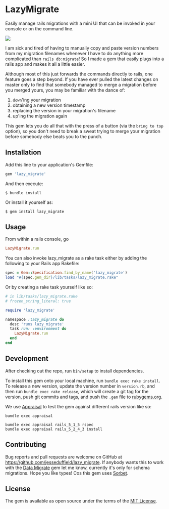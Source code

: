 # LazyMigrate

Easily manage rails migrations with a mini UI that can be invoked in your console or on the command line.

![](/github/demo.gif)

I am sick and tired of having to manually copy and paste version numbers from my migration filenames whenever I have to do anything more complicated than `rails db:migrate`! So I made a gem that easily plugs into a rails app and makes it all a little easier.

Although most of this just forwards the commands directly to rails, one feature goes a step beyond. If you have ever pulled the latest changes on master only to find that somebody managed to merge a migration before you merged yours, you may be familiar with the dance of:
1) `down`'ing your migration
2) obtaining a new version timestamp
3) replacing the version in your migration's filename
4) up'ing the migration again

This gem lets you do all that with the press of a button (via the `bring to top` option), so you don't need to break a sweat trying to merge your migration before somebody else beats you to the punch.

## Installation

Add this line to your application's Gemfile:

```ruby
gem 'lazy_migrate'
```

And then execute:

    $ bundle install

Or install it yourself as:

    $ gem install lazy_migrate

## Usage

From within a rails console, go

```ruby
LazyMigrate.run
```

You can also invoke lazy_migrate as a rake task either by adding the following to your Rails app Rakefile:

```ruby
spec = Gem::Specification.find_by_name('lazy_migrate')
load "#{spec.gem_dir}/lib/tasks/lazy_migrate.rake"
```

Or by creating a rake task yourself like so:

```ruby
# in lib/tasks/lazy_migrate.rake
# frozen_string_literal: true

require 'lazy_migrate'

namespace :lazy_migrate do
  desc 'runs lazy_migrate'
  task run: :environment do
    LazyMigrate.run
  end
end

```

## Development

After checking out the repo, run `bin/setup` to install dependencies.


To install this gem onto your local machine, run `bundle exec rake install`. To release a new version, update the version number in `version.rb`, and then run `bundle exec rake release`, which will create a git tag for the version, push git commits and tags, and push the `.gem` file to [rubygems.org](https://rubygems.org).

We use [Appraisal](https://github.com/thoughtbot/appraisal) to test the gem against different rails version like so:

```
bundle exec appraisal

bundle exec appraisal rails_5_1_5 rspec
bundle exec appraisal rails_5_2_4_3 install
```

## Contributing

Bug reports and pull requests are welcome on GitHub at https://github.com/jesseduffield/lazy_migrate.
If anybody wants this to work with the [Data Migrate](https://rubygems.org/gems/data_migrate/versions/1.2.0) gem let me know, currently it's only for schema migrations.
Hope you like types! Cos this gem uses [Sorbet](https://sorbet.org/).

## License

The gem is available as open source under the terms of the [MIT License](https://opensource.org/licenses/MIT).
